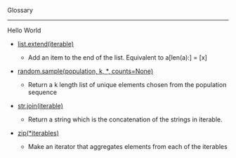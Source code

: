 Glossary 

- - - -

Hello World 

* [list.extend(iterable)](https://docs.python.org/3/tutorial/datastructures.html)
  * Add an item to the end of the list. Equivalent to a[len(a):] = [x] 

* [random.sample(population, k, *, counts=None)](https://docs.python.org/3/library/random.html#random.sample)
  * Return a k length list of unique elements chosen from the population sequence 

* [str.join(iterable)](https://docs.python.org/3/library/stdtypes.html#str.join)
  * Return a string which is the concatenation of the strings in iterable.

* [zip(*iterables)](https://docs.python.org/3.3/library/functions.html#zip)
  * Make an iterator that aggregates elements from each of the iterables
